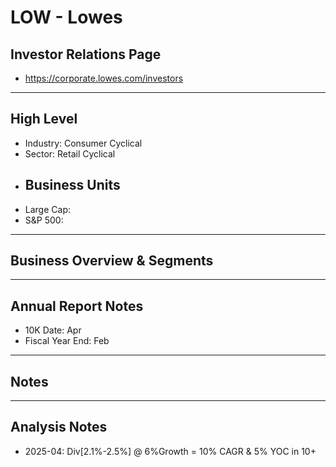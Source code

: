 # LOW - Lowes 

## Investor Relations Page
- https://corporate.lowes.com/investors

---

## High Level 

- Industry: Consumer Cyclical
- Sector: Retail Cyclical
- Business Units
  - 
- Large Cap: 
- S&P 500:

---

## Business Overview & Segments 

---

## Annual Report Notes
- 10K Date: Apr
- Fiscal Year End: Feb


---

## Notes

---

## Analysis Notes
- 2025-04: Div[2.1%-2.5%] @ 6%Growth = 10% CAGR & 5% YOC in 10+

